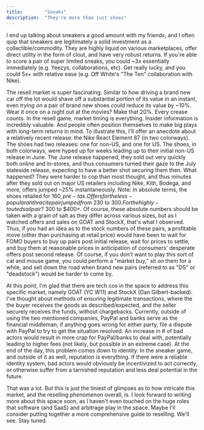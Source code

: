 ```yaml
---
title:        "Sneaks"
description:  "They're more than just shoes"
---
```


I end up talking about sneakers a good amount with my friends, and I often quip that sneakers are legitimately a solid investment as a collectible/commodity. They are highly liquid on various marketplaces, offer direct utility in the form of clout, and have very robust returns. If you're able to score a pair of super limited sneaks, you could ~3x essentially immediately (e.g. Yeezys, collaborations, etc). Get really lucky, and you could 5x+ with relative ease (e.g. Off White's "The Ten" collaboration with Nike). 

The resell market is super fascinating. Similar to how driving a brand new car off the lot would shave off a substantial portion of its value in an instant, even *trying on* a pair of brand new shoes could reduce its value by ~10%. Wear it once on a night out at the movies? Make that 20%. Every crease counts. In the resell game, market timing is everything. Insider information is incredibly valuable. And people often position themselves to make big plays with long-term returns in mind. To illustrate this, I'll offer an anecdote about a relatively recent release: the Nike React Element 87 (in two colorways). The shoes had two releases: one for non-US, and one for US. The shoes, in both colorways, were hyped up for weeks leading up to their initial non-US release in June. The June release happened, they sold out very quickly both online and in-stores, and thus consumers turned their gaze to the July stateside release, expecting to have a better shot securing them then. What happened? They were harder to cop than most thought, and thus minutes after they sold out on major US retailers including Nike, Kith, Bodega, and more, offers jumped ~25% instantaneously. Note: in absolute terms, the shoes retailed for $160, pre-tax. Offers for the less-popular anthracite pair jumped from ~$230 to $300. For the highly-touted sail pair? ~$300 to $400+. Of course, these absolute numbers should be taken with a grain of salt as they differ across various sizes, but as I watched offers and sales on GOAT and StockX, that's what I observed. Thus, if you had an idea as to the stock numbers of these pairs, a profitable move (other than purchasing at retail price) would have been to wait for FOMO buyers to buy up pairs post initial release, wait for prices to settle, and buy them at reasonable prices in anticipation of consumers' desperate offers post second release. Of course, if you don't want to play this sort of cat and mouse game, you could perform a "market buy," sit on them for a while, and sell down the road when brand new pairs (referred to as "DS" or "deadstock") would be harder to come by. 

At this point, I'm glad that there are tech cos in the space to address this specific market, namely GOAT (YC W11) and StockX (Dan Gilbert-backed). I've thought about methods of ensuring legitimate transactions, where the the buyer receives the goods as described/expected, and the seller securely receives the funds, without chargebacks. Currently, outside of using the two mentioned companies, PayPal and banks serve as the financial middleman; if anything goes wrong for either party, file a dispute with PayPal to try to get the situation resolved. An increase in # of bad actors would result in more crap for PayPal/banks to deal with, potentially leading to higher fees (not likely, but possible in an extreme case). At the end of the day, this problem comes down to identity. In the sneaker game, and outside of it as well, reputation is everything. If there were a reliable identity system, bad actors would obviously be incentivized to act correctly, or otherwise suffer from a tarnished reputation and less deal potential in the future.

That was a lot. But this is just the tiniest of glimpses as to how intricate this market, and the reselling phenomenon overall, is. I look forward to writing more about this space soon, as I haven't even touched on the huge roles that software (and SaaS) and arbitrage play in the space. Maybe I'll consider putting together a more comprehensive guide to reselling. We'll see. Stay tuned.